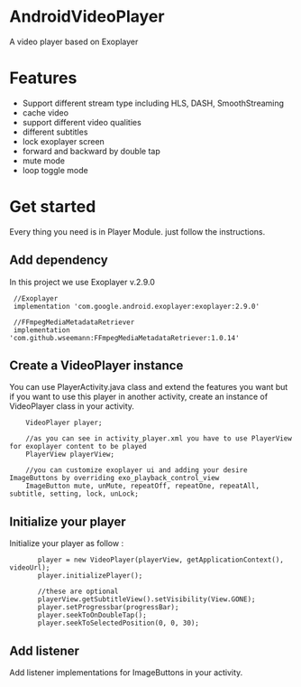 # AndroidVideoPlayer
A video player based on Exoplayer 
# Features
 <ul>
  <li>
   Support different stream type including HLS, DASH, SmoothStreaming
  </li>
  <li>
   cache video 
  </li>
  <li>
  support different video qualities
  </li>
 <li>
   different subtitles
  </li>
  <li>
   lock exoplayer screen
  </li>
  <li>
   forward and backward by double tap
  </li>
  <li>
   mute mode
  </li>
  <li>
   loop toggle mode
  </li>
 </ul>
 
 # Get started
 Every thing you need is in Player Module. just follow the instructions.
 
 ## Add dependency
 In this project we use Exoplayer v.2.9.0 
 
```android
 //Exoplayer
 implementation 'com.google.android.exoplayer:exoplayer:2.9.0'
 
 //FFmpegMediaMetadataRetriever
 implementation 'com.github.wseemann:FFmpegMediaMetadataRetriever:1.0.14'
```

## Create a VideoPlayer instance
You can use PlayerActivity.java class and extend the features you want but if you want to use this player in another activity, create an instance of VideoPlayer class in your activity.
```android
    VideoPlayer player;
    
    //as you can see in activity_player.xml you have to use PlayerView for exoplayer content to be played
    PlayerView playerView;
    
    //you can customize exoplayer ui and adding your desire ImageButtons by overriding exo_playback_control_view
    ImageButton mute, unMute, repeatOff, repeatOne, repeatAll, subtitle, setting, lock, unLock;
```
    
## Initialize your player
 Initialize your player as follow :
 
 ```android
        player = new VideoPlayer(playerView, getApplicationContext(), videoUrl);
        player.initializePlayer();
        
        //these are optional 
        playerView.getSubtitleView().setVisibility(View.GONE);
        player.setProgressbar(progressBar);
        player.seekToOnDoubleTap();
        player.seekToSelectedPosition(0, 0, 30);     
```
## Add listener
Add listener implementations for ImageButtons in your activity.

